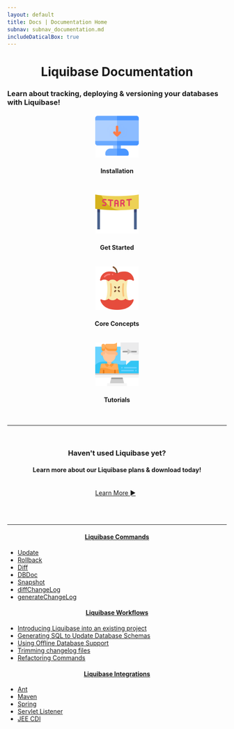 ```yaml
---
layout: default
title: Docs | Documentation Home 
subnav: subnav_documentation.md
includeDaticalBox: true
---
```

<div align="center">
<h1> Liquibase Documentation</h1>
</div>

### Learn about tracking, deploying & versioning your databases with Liquibase!

<div class="doc-tile-container">
    <div class="tile-item" align="center">
        <a href="/documentation/installation/index.html"><img src="/images/documentation/installation.png" width="100px" alt="Installation Link"></a>
        <h4>Installation</h4>
        <br>
    </div>
    <div class="tile-item" align="center">
        <a href="/get_started/index.html"><img src="/images/documentation/get-started.png" width="100px" alt="Getting Started Link"></a>
        <h4>Get Started</h4>
        <br>
    </div>
    <div class="tile-item" align="center">
        <a href="/documentation/core-concepts/index.html"><img src="/images/documentation/core-concepts.png" width="100px" alt="Core Concepts Link"></a>
        <h4>Core Concepts</h4>
        <br>
    </div>
    <div class="tile-item" align="center">
        <a href="/documentation/tutorials/index.html"><img src="/images/documentation/tutorial.png" width="100px" alt="Tutorials Link"></a>
        <h4>Tutorials</h4>
        <br>
    </div>
</div>
<hr>
<br>
<div align="center">
<h3>Haven't used Liquibase yet?</h3>
<h4>Learn more about our Liquibase plans & download today!</h4>
<br>
</div>

<div class="cta-container" style="margin-left: auto; margin-right: auto; width: 100px; height: 50px">
<div class="cta cta--block"><a href="https://download.liquibase.org/">Learn More ►</a></div></div>

<br>
<hr>
<div class="docs-row">
  <div class="docs-column">
    <div align="center"><h4><u><b>Liquibase Commands</b></u></h4></div>
    <ul>
        <li><a href="update.html">Update</a></li>
        <li><a href="rollback.html">Rollback</a></li>
        <li><a href="diff.html">Diff</a></li>
        <li><a href="dbdoc.html">DBDoc</a></li>
        <li><a href="snapshot.html">Snapshot</a></li>
        <li><a href="diffChangeLog.html">diffChangeLog</a></li>
        <li><a href="generating_changelogs.html">generateChangeLog</a></li>
    </ul>
  </div>
  <div class="docs-column">
    <div align="center"><h4><u><b>Liquibase Workflows</b></u></h4></div>
    <ul>
        <li><a href="existing_project.html">Introducing Liquibase into an existing project</a></li>
        <li><a href="generate-sql-update-schemas.html">Generating SQL to Update Database Schemas</a></li>
        <li><a href="offline.html">Using Offline Database Support</a></li>
        <li><a href="trimming_changelogs.html">Trimming changelog files</a></li>
        <li><a href="/documentation/changes/index.html">Refactoring Commands</a></li>
    </ul>
  </div>
  <div class="docs-column">
    <div align="center"><h4><u><b>Liquibase Integrations</b></u></h4></div>
    <ul>
        <li><a href="ant/index.html">Ant</a></li>
        <li><a href="maven/index.html">Maven</a></li>
        <li><a href="spring.html">Spring</a></li>
        <li><a href="servlet_listener.html">Servlet Listener</a></li>
        <li><a href="cdi.html">JEE CDI</a></li>
    </ul>
  </div>
</div>
